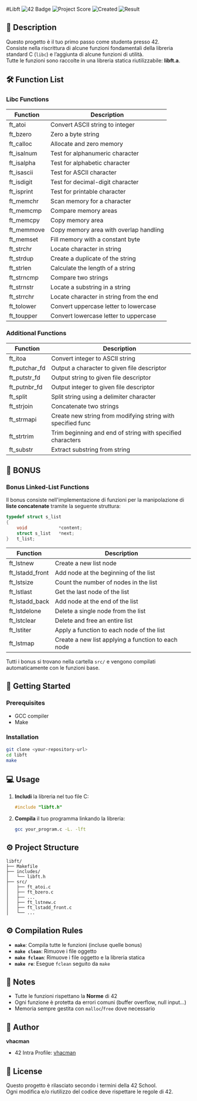 
#Libft
![42 Badge](https://img.shields.io/badge/42-Rome-2BA5DE)
![Project Score](https://img.shields.io/badge/Score-100%2F100-brightgreen)
![Created](https://img.shields.io/badge/Created-January_2025-blue)
![Result](https://img.shields.io/badge/Status-SUCCESS-violet)

## 📝 Description
Questo progetto è il tuo primo passo come studentə presso 42.  
Consiste nella riscrittura di alcune funzioni fondamentali della libreria standard C (`libc`) e l’aggiunta di alcune funzioni di utilità.  
Tutte le funzioni sono raccolte in una libreria statica riutilizzabile: **libft.a**.

## 🛠️ Function List

### Libc Functions
| Function     | Description                                 |
|--------------|---------------------------------------------|
| ft_atoi      | Convert ASCII string to integer             |
| ft_bzero     | Zero a byte string                          |
| ft_calloc    | Allocate and zero memory                    |
| ft_isalnum   | Test for alphanumeric character             |
| ft_isalpha   | Test for alphabetic character               |
| ft_isascii   | Test for ASCII character                    |
| ft_isdigit   | Test for decimal-digit character            |
| ft_isprint   | Test for printable character                |
| ft_memchr    | Scan memory for a character                 |
| ft_memcmp    | Compare memory areas                        |
| ft_memcpy    | Copy memory area                            |
| ft_memmove   | Copy memory area with overlap handling      |
| ft_memset    | Fill memory with a constant byte            |
| ft_strchr    | Locate character in string                  |
| ft_strdup    | Create a duplicate of the string            |
| ft_strlen    | Calculate the length of a string            |
| ft_strncmp   | Compare two strings                         |
| ft_strnstr   | Locate a substring in a string              |
| ft_strrchr   | Locate character in string from the end     |
| ft_tolower   | Convert uppercase letter to lowercase       |
| ft_toupper   | Convert lowercase letter to uppercase       |

### Additional Functions
| Function       | Description                                                 |
|----------------|-------------------------------------------------------------|
| ft_itoa        | Convert integer to ASCII string                             |
| ft_putchar_fd  | Output a character to given file descriptor                 |
| ft_putstr_fd   | Output string to given file descriptor                      |
| ft_putnbr_fd   | Output integer to given file descriptor                     |
| ft_split       | Split string using a delimiter character                    |
| ft_strjoin     | Concatenate two strings                                     |
| ft_strmapi     | Create new string from modifying string with specified func |
| ft_strtrim     | Trim beginning and end of string with specified characters  |
| ft_substr      | Extract substring from string                               |

## 🚀 BONUS

### Bonus Linked-List Functions  
Il bonus consiste nell'implementazione di funzioni per la manipolazione di **liste concatenate** tramite la seguente struttura:

```c
typedef struct s_list
{
    void            *content;
    struct s_list   *next;
}   t_list;
```

| Function        | Description                                   |
|-----------------|-----------------------------------------------|
| ft_lstnew       | Create a new list node                        |
| ft_lstadd_front | Add node at the beginning of the list         |
| ft_lstsize      | Count the number of nodes in the list         |
| ft_lstlast      | Get the last node of the list                 |
| ft_lstadd_back  | Add node at the end of the list               |
| ft_lstdelone    | Delete a single node from the list            |
| ft_lstclear     | Delete and free an entire list                |
| ft_lstiter      | Apply a function to each node of the list     |
| ft_lstmap       | Create a new list applying a function to each node |

Tutti i bonus si trovano nella cartella `src/` e vengono compilati automaticamente con le funzioni base.

## 💪 Getting Started

### Prerequisites
- GCC compiler
- Make

### Installation
```bash
git clone <your-repository-url>
cd libft
make
```

## 💻 Usage

1. **Includi** la libreria nel tuo file C:
   ```c
   #include "libft.h"
   ```
2. **Compila** il tuo programma linkando la libreria:
   ```bash
   gcc your_program.c -L. -lft
   ```

## ⚙️ Project Structure
```
libft/
├── Makefile
├── includes/
│   └── libft.h
├── src/
│   ├── ft_atoi.c
│   ├── ft_bzero.c
│   ├── ...
│   ├── ft_lstnew.c
│   ├── ft_lstadd_front.c
│   └── ...
```

## ⚙️ Compilation Rules
- **`make`**: Compila tutte le funzioni (incluse quelle bonus)
- **`make clean`**: Rimuove i file oggetto
- **`make fclean`**: Rimuove i file oggetto e la libreria statica
- **`make re`**: Esegue `fclean` seguito da `make`

## 📌 Notes
- Tutte le funzioni rispettano la **Norme** di 42
- Ogni funzione è protetta da errori comuni (buffer overflow, null input...)
- Memoria sempre gestita con `malloc`/`free` dove necessario

## 👤 Author
**vhacman**  
- 42 Intra Profile: [vhacman](https://profile.intra.42.fr/)

## 📝 License
Questo progetto è rilasciato secondo i termini della 42 School.  
Ogni modifica e/o riutilizzo del codice deve rispettare le regole di 42.
